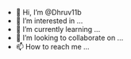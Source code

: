 - 👋 Hi, I’m @Dhruv11b
- 👀 I’m interested in ...
- 🌱 I’m currently learning ...
- 💞️ I’m looking to collaborate on ...
- 📫 How to reach me ...

<!---
Dhruv11b/Dhruv11b is a ✨ special ✨ repository because its `README.md` (this file) appears on your GitHub profile.
You can click the Preview link to take a look at your changes.
--->
